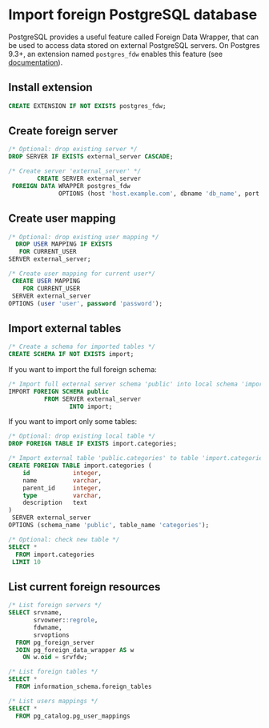 # Import foreign PostgreSQL database

PostgreSQL provides a useful feature called Foreign Data Wrapper, that can be used to access data stored on external PostgreSQL servers. On Postgres 9.3+, an extension named `postgres_fdw` enables this feature (see [documentation](https://www.postgresql.org/docs/current/postgres-fdw.html)). 


## Install extension

```sql
CREATE EXTENSION IF NOT EXISTS postgres_fdw;
```

## Create foreign server

```sql
/* Optional: drop existing server */
DROP SERVER IF EXISTS external_server CASCADE;

/* Create server 'external_server' */
        CREATE SERVER external_server
 FOREIGN DATA WRAPPER postgres_fdw
              OPTIONS (host 'host.example.com', dbname 'db_name', port '5432');
```

## Create user mapping

```sql
/* Optional: drop existing user mapping */
  DROP USER MAPPING IF EXISTS 
   FOR CURRENT_USER 
SERVER external_server;

/* Create user mapping for current user*/
 CREATE USER MAPPING 
    FOR CURRENT_USER
 SERVER external_server
OPTIONS (user 'user', password 'password');
```

## Import external tables

```sql
/* Create a schema for imported tables */
CREATE SCHEMA IF NOT EXISTS import;
```

If you want to import the full foreign schema:

```sql
/* Import full external server schema 'public' into local schema 'import' */
IMPORT FOREIGN SCHEMA public
          FROM SERVER external_server
                 INTO import;
```

If you want to import only some tables:

```sql
/* Optional: drop existing local table */
DROP FOREIGN TABLE IF EXISTS import.categories;

/* Import external table 'public.categories' to table 'import.categories' */
CREATE FOREIGN TABLE import.categories (
    id            integer,
    name          varchar,
    parent_id     integer,
    type          varchar,
    description   text
) 
 SERVER external_server
OPTIONS (schema_name 'public', table_name 'categories');

/* Optional: check new table */
SELECT *
  FROM import.categories
 LIMIT 10
```

## List current foreign resources

```sql
/* List foreign servers */
SELECT srvname,
       srvowner::regrole,
       fdwname,
       srvoptions
  FROM pg_foreign_server
  JOIN pg_foreign_data_wrapper AS w 
    ON w.oid = srvfdw;
```

```sql
/* List foreign tables */
SELECT * 
  FROM information_schema.foreign_tables
```

```sql
/* List users mappings */
SELECT *
  FROM pg_catalog.pg_user_mappings
```

